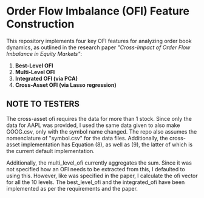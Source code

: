 # Order Flow Imbalance (OFI) Feature Construction

This repository implements four key OFI features for analyzing order book dynamics, as outlined in the research paper _"Cross-Impact of Order Flow Imbalance in Equity Markets"_:

1. **Best-Level OFI**
2. **Multi-Level OFI**
3. **Integrated OFI (via PCA)**
4. **Cross-Asset OFI (via Lasso regression)**


## NOTE TO TESTERS

The cross-asset ofi requires the data for more than 1 stock. Since only the data for AAPL was provided, I used the same data given to also make GOOG.csv, only with the symbol name changed. The repo also assumes the nomenclature of "symbol.csv" for the data files. Additionally, the cross-asset implementation has Equation (8), as well as (9), the latter of which is the current default implementation.

Additionally, the multi_level_ofi currently aggregates the sum. Since it was not specified how an OFI needs to be extracted from this, I defaulted to using this. However, like was specified in the paper, I calculate the ofi vector for all the 10 levels. The best_level_ofi and the integrated_ofi have been implemented as per the requirements and the paper.
